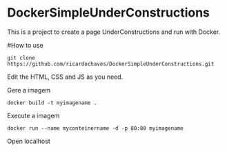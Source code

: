 # DockerSimpleUnderConstructions
This is a project to create a page UnderConstructions and run with Docker.

#How to use

```
git clone https://github.com/ricardochaves/DockerSimpleUnderConstructions.git
```

Edit the HTML, CSS and JS as you need.

Gere a imagem
```
docker build -t myimagename .
```

Execute a imagem
```
docker run --name myconteinername -d -p 80:80 myimagename
```

Open localhost
